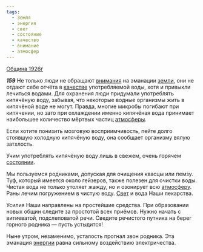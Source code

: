 ```yaml
---
tags:
  - Земля
  - энергия
  - свет
  - состояние
  - качество
  - внимание
  - атмосфер
---
```


[Община 1926г](https://127.0.0.1:4002/agni/1926)

___159___
Не только люди не обращают [внимания](../../../tags/#внимание) на эманации [земли](../../../tags/#Земля), они не отдают себе отчёта в [качестве](../../../tags/#качество) употребляемой воды, хотя и привыкли лечиться водами. Для охранения люди придумали употреблять кипячёную воду, забывая, что некоторые водные организмы жить в кипячёной воде не могут. Правда, многие микробы погибают при кипячении, но зато при охлаждении именно кипячёная вода принимает наибольшее количество мёртвых частиц [атмосферы](../../../tags/#атмосфер).   

Если хотите понизить мозговую восприимчивость, пейте долго стоявшую холодную кипячёную воду, она сообщает организму вялую затхлость.   

Учим употреблять кипячёную воду лишь в свежем, очень горячем [состоянии](../../../tags/#состояние).   

Мы пользуемся родниками, допуская для очищения квасцы или пемзу. Туф, который имеется около гейзеров, также полезен для очистки воды. Чистая вода не только утоляет жажду, но и озонирует всю [атмосферу](../../../tags/#атмосфер). Раны лечим погружением в чистую воду. [Свет](../../../tags/#свет) и вода Наши лекарства.   

Усилия Наши направлены на простейшие средства. При образовании новых общин следите за простотой всех приёмов. Нужно начать с витиеватой, подслеповатой речи. Сведите речистого путника на берег горного родника — пусть устыдится!   

Ныне утром, незаменимо, усталость прогнал звон родника. Эта эманация [энергии](../../../tags/#энергия) равна сильному воздействию электричества.   

